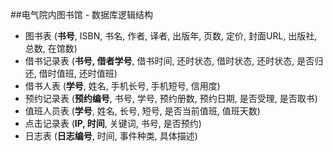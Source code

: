 ##电气院内图书馆 - 数据库逻辑结构

<!--
强调表示主键
-->

- 图书表 (**书号**, ISBN, 书名, 作者, 译者, 出版年, 页数, 定价, 封面URL, 出版社, 总数, 在馆数)
- 借书记录表 (**书号, 借者学号**, 借书时间, 还时状态, 借时状态, 还时状态, 是否归还, 借时值班, 还时值班)
- 借书人表 (**学号**, 姓名, 手机长号, 手机短号, 信用度)
- 预约记录表 (**预约编号**, 书号, 学号, 预约册数, 预约日期, 是否受理, 是否取书)
- 值班人员表 (**学号**, 姓名, 长号, 短号, 是否当前值班, 值班天数)
- 点击记录表 (**IP, 时间**, 关键词, 书号, 是否预约)
- 日志表 (**日志编号**, 时间, 事件种类, 具体描述)

